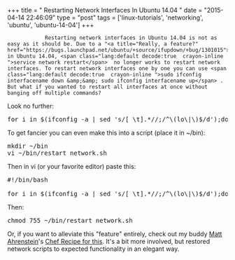 +++
title = "				Restarting Network Interfaces In Ubuntu 14.04		"
date = "2015-04-14 22:46:09"
type = "post"
tags = ['linux-tutorials', 'networking', 'ubuntu', 'ubuntu-14-04']
+++


				Restarting network interfaces in Ubuntu 14.04 is not as easy as it should be. Due to a "<a title="Really, a feature?" href="https://bugs.launchpad.net/ubuntu/+source/ifupdown/+bug/1301015">feature</a>" in Ubuntu 14.04, <span class="lang:default decode:true  crayon-inline ">service network restart</span>  no longer works to restart network interfaces. To restart network interfaces one by one you can use <span class="lang:default decode:true  crayon-inline ">sudo ifconfig interfacename down &amp;&amp; sudo ifconfig interfacename up</span> . But what if you wanted to restart all interfaces at once without banging off multiple commands?

Look no further:
<pre class="lang:sh decode:true" title="Restart Ubuntu 14.04 Network Interfaces">for i in $(ifconfig -a | sed 's/[ \t].*//;/^\(lo\|\)$/d');do sudo ifconfig $i down &amp;&amp; sudo ifconfig $i up;done</pre>
To get fancier you can even make this into a script (place it in ~/bin):
<pre class="lang:sh decode:true">mkdir ~/bin
vi ~/bin/restart_network.sh</pre>
Then in vi (or your favorite editor) paste this:
<pre class="lang:sh decode:true" title="Script to restart networks in Ubuntu 14.04">#!/bin/bash

for i in $(ifconfig -a | sed 's/[ \t].*//;/^\(lo\|\)$/d');do sudo ifconfig $i down &amp;&amp; sudo ifconfig $i up;done</pre>
Then:
<pre class="lang:sh decode:true">chmod 755 ~/bin/restart_network.sh</pre>
Or, if you want to alleviate this "feature" entirely, check out my buddy <a title="Matt Ahrenstein" href="https://www.ahrenstein.com/about-matthew/">Matt Ahrenstein</a>'s <a title="Make network scripts work as expected in Ubuntu 14.04" href="https://github.com/ahrenstein/ChefCookbook-ubuntu-netfix">Chef Recipe for this</a>. It's a bit more involved, but restored network scripts to expected functionality in an elegant way.		